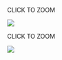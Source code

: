 <!--
Dans cet exemple on peut cliquer sur une des deux vignette carrée pour les agrandir. Une fois agrandie, on peut également faire défiler l'autre image. Il est ainsi possible de faire une galerie d'images que l'on peut agrandir et faire défiler.
-->



<div class="conteneur-flexbox">
  <div class="box">
    <p class="click">CLICK TO ZOOM</p>
    <!--le lien vers la grande image qui sera affichée lors du clic sur la vignette carrée -->
      <a href="https://s3-us-west-2.amazonaws.com/s.cdpn.io/265602/muller-full.jpg" data-lightbox="image-1" data-title="Josef Müller-Brockmann, né le 19 mai 1914 à Rapperswil et mort le 30 août 1996 à Zurich, est un graphiste et créateur de caractères suisse.">
        <!--le lien vers la petite image carrée qui sert de vignette -->
      <img src="https://s3-us-west-2.amazonaws.com/s.cdpn.io/265602/muller.jpg"></a>
  </div>
  
  <div class="box">
    <p class="click">CLICK TO ZOOM</p>
    <!--le lien vers la grande image qui sera affichée lors du clic sur la vignette carrée -->
      <a href="https://s3-us-west-2.amazonaws.com/s.cdpn.io/265602/Karl-Gerstner-full.jpg" data-lightbox="image-1" data-title="Karl Gerstner (2 July 1930 – 1 January 2017) was a Swiss designer, typographer, author and artist.">
        <!--le lien vers la petite image carrée qui sert de vignette -->
      <img src="https://s3-us-west-2.amazonaws.com/s.cdpn.io/265602/Karl-Gerstner.jpg"></a>
  </div>
  
</div>
